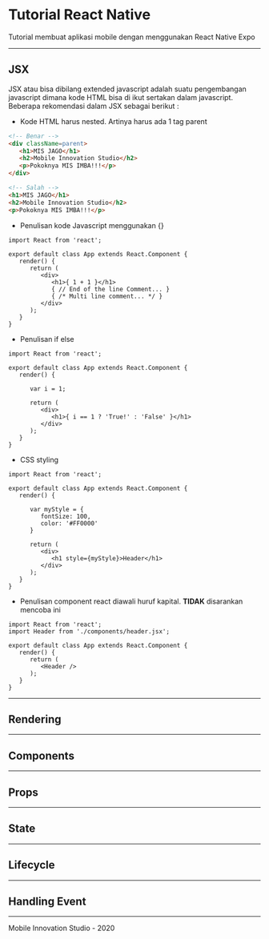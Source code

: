 # Tutorial React Native
Tutorial membuat aplikasi mobile dengan menggunakan React Native Expo

***
## JSX
JSX atau bisa dibilang extended javascript adalah suatu pengembangan javascript dimana kode HTML bisa di ikut sertakan dalam javascript. Beberapa rekomendasi dalam JSX sebagai berikut :
- Kode HTML harus nested. Artinya harus ada 1 tag parent
```html
<!-- Benar -->
<div className=parent>
   <h1>MIS JAGO</h1>
   <h2>Mobile Innovation Studio</h2>
   <p>Pokoknya MIS IMBA!!!</p>
</div>

<!-- Salah -->
<h1>MIS JAGO</h1>
<h2>Mobile Innovation Studio</h2>
<p>Pokoknya MIS IMBA!!!</p>
```
- Penulisan kode Javascript menggunakan {}
```
import React from 'react';

export default class App extends React.Component {
   render() {
      return (
         <div>
            <h1>{ 1 + 1 }</h1>
            { // End of the line Comment... }
            { /* Multi line comment... */ }
         </div>
      );
   }
}
```
- Penulisan if else
```
import React from 'react';

export default class App extends React.Component {
   render() {

      var i = 1;

      return (
         <div>
            <h1>{ i == 1 ? 'True!' : 'False' }</h1>
         </div>
      );
   }
}
```
- CSS styling
```
import React from 'react';

export default class App extends React.Component {
   render() {

      var myStyle = {
         fontSize: 100,
         color: '#FF0000'
      }

      return (
         <div>
            <h1 style={myStyle}>Header</h1>
         </div>
      );
   }
}
```
- Penulisan component react diawali huruf kapital. **TIDAK** disarankan mencoba ini
```
import React from 'react';
import Header from './components/header.jsx';

export default class App extends React.Component {
   render() {
      return (
         <Header />
      );
   }
}
```

***
## Rendering
***
## Components
***
## Props
***
## State
***
## Lifecycle
***
## Handling Event
***

Mobile Innovation Studio - 2020
